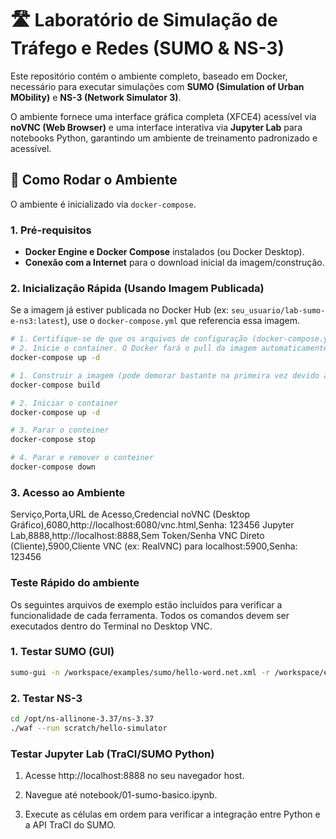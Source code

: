 # 🛣️ Laboratório de Simulação de Tráfego e Redes (SUMO & NS-3)

Este repositório contém o ambiente completo, baseado em Docker, necessário para executar simulações com **SUMO (Simulation of Urban MObility)** e **NS-3 (Network Simulator 3)**.

O ambiente fornece uma interface gráfica completa (XFCE4) acessível via **noVNC (Web Browser)** e uma interface interativa via **Jupyter Lab** para notebooks Python, garantindo um ambiente de treinamento padronizado e acessível.

## 🚀 Como Rodar o Ambiente

O ambiente é inicializado via `docker-compose`.

### 1. Pré-requisitos

* **Docker Engine e Docker Compose** instalados (ou Docker Desktop).
* **Conexão com a Internet** para o download inicial da imagem/construção.

### 2. Inicialização Rápida (Usando Imagem Publicada)

Se a imagem já estiver publicada no Docker Hub (ex: `seu_usuario/lab-sumo-e-ns3:latest`), use o `docker-compose.yml` que referencia essa imagem.

```bash
# 1. Certifique-se de que os arquivos de configuração (docker-compose.yml, etc.) estão na pasta.
# 2. Inicie o container. O Docker fará o pull da imagem automaticamente.
docker-compose up -d

# 1. Construir a imagem (pode demorar bastante na primeira vez devido ao NS-3 e SUMO)
docker-compose build

# 2. Iniciar o container
docker-compose up -d

# 3. Parar o conteiner
docker-compose stop

# 4. Parar e remover o conteiner
docker-compose down

```
### 3. Acesso ao Ambiente

Serviço,Porta,URL de Acesso,Credencial
noVNC (Desktop Gráfico),6080,http://localhost:6080/vnc.html,Senha: 123456
Jupyter Lab,8888,http://localhost:8888,Sem Token/Senha
VNC Direto (Cliente),5900,Cliente VNC (ex: RealVNC) para localhost:5900,Senha: 123456

### Teste Rápido do ambiente

Os seguintes arquivos de exemplo estão incluídos para verificar a funcionalidade de cada ferramenta. Todos os comandos devem ser executados dentro do Terminal no Desktop VNC.

### 1. Testar SUMO (GUI)

```bash
sumo-gui -n /workspace/examples/sumo/hello-word.net.xml -r /workspace/examples/sumo/hello-word.rou.xml

```

### 2. Testar NS-3

```bash
cd /opt/ns-allinone-3.37/ns-3.37
./waf --run scratch/hello-simulator

```    

### Testar Jupyter Lab (TraCI/SUMO Python)

1. Acesse http://localhost:8888 no seu navegador host.

2. Navegue até notebook/01-sumo-basico.ipynb.

3. Execute as células em ordem para verificar a integração entre Python e a API TraCI do SUMO.